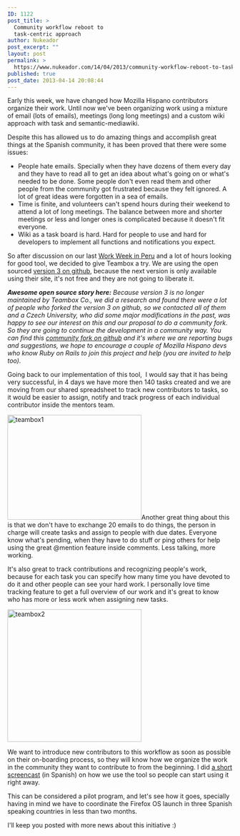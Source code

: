 ```yaml
---
ID: 1122
post_title: >
  Community workflow reboot to
  task-centric approach
author: Nukeador
post_excerpt: ""
layout: post
permalink: >
  https://www.nukeador.com/14/04/2013/community-workflow-reboot-to-task-centric-approach/
published: true
post_date: 2013-04-14 20:08:44
---
```

Early this week, we have changed how Mozilla Hispano contributors organize their work. Until now we've been organizing work using a mixture of email (lots of emails), meetings (long long meetings) and a custom wiki approach with task and semantic-mediawiki.

<!--more-->

Despite this has allowed us to do amazing things and accomplish great things at the Spanish community, it has been proved that there were some issues:
<ul>
	<li>People hate emails. Specially when they have dozens of them every day and they have to read all to get an idea about what's going on or what's needed to be done. Some people don't even read them and other people from the community got frustrated because they felt ignored. A lot of great ideas were forgotten in a sea of emails.</li>
	<li>Time is finite, and volunteers can't spend hours during their weekend to attend a lot of long meetings. The balance between more and shorter meetings or less and longer ones is complicated because it doesn't fit everyone.</li>
	<li>Wiki as a task board is hard. Hard for people to use and hard for developers to implement all functions and notifications you expect.</li>
</ul>
So after discussion on our last <a href="https://reps.mozilla.org/e/mozilla-hispano-work-week-2013/">Work Week in Peru</a> and a lot of hours looking for good tool, we decided to give Teambox a try. We are using the open sourced <a href="https://github.com/teambox/">version 3 on github</a>, because the next version is only available using their site, it's not free and they are not going to liberate it.

<em><strong>Awesome open source story here:</strong> Because version 3 is no longer maintained by Teambox Co., we did a research and found there were a lot of people who forked the version 3 on github, so we contacted all of them and a Czech University, who did some major modifications in the past, was happy to see our interest on this and our proposal to do a community fork. So they are going to continue the development in a community way. You can find this <a href="https://github.com/cvut/teambox">community fork on github</a> and it's where we are reporting bugs and suggestions, we hope to encourage a couple of Mozilla Hispano devs who know Ruby on Rails to join this project and help (you are invited to help too).</em>

Going back to our implementation of this tool,  I would say that it has being very successful, in 4 days we have more then 140 tasks created and we are moving from our shared spreadsheet to track new contributors to tasks, so it would be easier to assign, notify and track progress of each individual contributor inside the mentors team.

<a href="http://www.nukeador.com/wp-content/uploads/2013/04/teambox1.png"><img class="aligncenter size-medium wp-image-1124" alt="teambox1" src="http://www.nukeador.com/wp-content/uploads/2013/04/teambox1-300x235.png" width="300" height="235" /></a>Another great thing about this is that we don't have to exchange 20 emails to do things, the person in charge will create tasks and assign to people with due dates. Everyone know what's pending, when they have to do stuff or ping others for help using the great @mention feature inside comments. Less talking, more working.

It's also great to track contributions and recognizing people's work, because for each task you can specify how many time you have devoted to do it and other people can see your hard work. I personally love time tracking feature to get a full overview of our work and it's great to know who has more or less work when assigning new tasks.

<a href="http://www.nukeador.com/wp-content/uploads/2013/04/teambox2.png"><img class="aligncenter size-medium wp-image-1125" alt="teambox2" src="http://www.nukeador.com/wp-content/uploads/2013/04/teambox2-300x297.png" width="300" height="297" /></a>

We want to introduce new contributors to this workflow as soon as possible on their on-boarding process, so they will know how we organize the work in the community they want to contribute to from the beginning. I did <a href="http://www.youtube.com/watch?v=p7JF7OzRr7w&amp;hd=1">a short screencast</a> (in Spanish) on how we use the tool so people can start using it right away.

This can be considered a pilot program, and let's see how it goes, specially having in mind we have to coordinate the Firefox OS launch in three Spanish speaking countries in less than two months.

I'll keep you posted with more news about this initiative :)